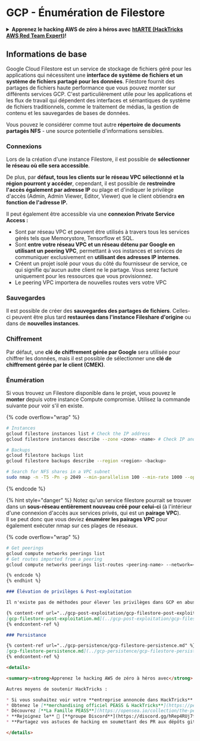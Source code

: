 # GCP - Énumération de Filestore

<details>

<summary><strong>Apprenez le hacking AWS de zéro à héros avec</strong> <a href="https://training.hacktricks.xyz/courses/arte"><strong>htARTE (HackTricks AWS Red Team Expert)</strong></a><strong>!</strong></summary>

Autres moyens de soutenir HackTricks :

* Si vous souhaitez voir votre **entreprise annoncée dans HackTricks** ou **télécharger HackTricks en PDF**, consultez les [**PLANS D'ABONNEMENT**](https://github.com/sponsors/carlospolop)!
* Obtenez le [**merchandising officiel PEASS & HackTricks**](https://peass.creator-spring.com)
* Découvrez [**La Famille PEASS**](https://opensea.io/collection/the-peass-family), notre collection d'[**NFTs**](https://opensea.io/collection/the-peass-family) exclusifs
* **Rejoignez le** 💬 [**groupe Discord**](https://discord.gg/hRep4RUj7f) ou le [**groupe Telegram**](https://t.me/peass) ou **suivez-moi** sur **Twitter** 🐦 [**@carlospolopm**](https://twitter.com/carlospolopm)**.**
* **Partagez vos astuces de hacking en soumettant des PR aux dépôts github** [**HackTricks**](https://github.com/carlospolop/hacktricks) et [**HackTricks Cloud**](https://github.com/carlospolop/hacktricks-cloud).

</details>

## Informations de base

Google Cloud Filestore est un service de stockage de fichiers géré pour les applications qui nécessitent une **interface de système de fichiers et un système de fichiers partagé pour les données**. Filestore fournit des partages de fichiers haute performance que vous pouvez monter sur différents services GCP. C'est particulièrement utile pour les applications et les flux de travail qui dépendent des interfaces et sémantiques de système de fichiers traditionnels, comme le traitement de médias, la gestion de contenu et les sauvegardes de bases de données.

Vous pouvez le considérer comme tout autre **répertoire de documents partagés NFS** - une source potentielle d'informations sensibles.

### Connexions

Lors de la création d'une instance Filestore, il est possible de **sélectionner le réseau où elle sera accessible**.

De plus, par **défaut, tous les clients sur le réseau VPC sélectionné et la région pourront y accéder**, cependant, il est possible de **restreindre l'accès également par adresse IP** ou plage et d'indiquer le privilège d'accès (Admin, Admin Viewer, Editor, Viewer) que le client obtiendra **en fonction de l'adresse IP.**

Il peut également être accessible via une **connexion Private Service Access :**

* Sont par réseau VPC et peuvent être utilisés à travers tous les services gérés tels que Memorystore, Tensorflow et SQL.
* Sont **entre votre réseau VPC et un réseau détenu par Google en utilisant un peering VPC**, permettant à vos instances et services de communiquer exclusivement en **utilisant des adresses IP internes**.
* Créent un projet isolé pour vous du côté du fournisseur de service, ce qui signifie qu'aucun autre client ne le partage. Vous serez facturé uniquement pour les ressources que vous provisionnez.
* Le peering VPC importera de nouvelles routes vers votre VPC

### Sauvegardes

Il est possible de créer des **sauvegardes des partages de fichiers**. Celles-ci peuvent être plus tard **restaurées dans l'instance Fileshare d'origine** ou dans de **nouvelles instances**.

### Chiffrement

Par défaut, une **clé de chiffrement gérée par Google** sera utilisée pour chiffrer les données, mais il est possible de sélectionner une **clé de chiffrement gérée par le client (CMEK)**.

### Énumération

Si vous trouvez un Filestore disponible dans le projet, vous pouvez le **monter** depuis votre instance Compute compromise. Utilisez la commande suivante pour voir s'il en existe.

{% code overflow="wrap" %}
```bash
# Instances
gcloud filestore instances list # Check the IP address
gcloud filestore instances describe --zone <zone> <name> # Check IP and access restrictions

# Backups
gcloud filestore backups list
gcloud filestore backups describe --region <region> <backup>

# Search for NFS shares in a VPC subnet
sudo nmap -n -T5 -Pn -p 2049 --min-parallelism 100 --min-rate 1000 --open 10.99.160.2/20
```
{% endcode %}

{% hint style="danger" %}
Notez qu'un service filestore pourrait se trouver dans un **sous-réseau entièrement nouveau créé pour celui-ci** (à l'intérieur d'une connexion d'accès aux services privés, qui est un **pairage VPC**).\
Il se peut donc que vous deviez **énumérer les pairages VPC** pour également exécuter nmap sur ces plages de réseaux.

{% code overflow="wrap" %}
```bash
# Get peerings
gcloud compute networks peerings list
# Get routes imported from a peering
gcloud compute networks peerings list-routes <peering-name> --network=<network-name> --region=<region> --direction=INCOMING
```
```markdown
{% endcode %}
{% endhint %}

### Élévation de privilèges & Post-exploitation

Il n'existe pas de méthodes pour élever les privilèges dans GCP en abusant directement de ce service, mais en utilisant certaines astuces de **Post-exploitation, il est possible d'accéder aux données** et peut-être trouverez-vous des identifiants pour élever les privilèges :

{% content-ref url="../gcp-post-exploitation/gcp-filestore-post-exploitation.md" %}
[gcp-filestore-post-exploitation.md](../gcp-post-exploitation/gcp-filestore-post-exploitation.md)
{% endcontent-ref %}

### Persistance

{% content-ref url="../gcp-persistence/gcp-filestore-persistence.md" %}
[gcp-filestore-persistence.md](../gcp-persistence/gcp-filestore-persistence.md)
{% endcontent-ref %}

<details>

<summary><strong>Apprenez le hacking AWS de zéro à héros avec</strong> <a href="https://training.hacktricks.xyz/courses/arte"><strong>htARTE (HackTricks AWS Red Team Expert)</strong></a><strong>!</strong></summary>

Autres moyens de soutenir HackTricks :

* Si vous souhaitez voir votre **entreprise annoncée dans HackTricks** ou **télécharger HackTricks en PDF**, consultez les [**PLANS D'ABONNEMENT**](https://github.com/sponsors/carlospolop)!
* Obtenez le [**merchandising officiel PEASS & HackTricks**](https://peass.creator-spring.com)
* Découvrez [**La Famille PEASS**](https://opensea.io/collection/the-peass-family), notre collection d'[**NFTs**](https://opensea.io/collection/the-peass-family) exclusifs
* **Rejoignez le** 💬 [**groupe Discord**](https://discord.gg/hRep4RUj7f) ou le [**groupe Telegram**](https://t.me/peass) ou **suivez-moi** sur **Twitter** 🐦 [**@carlospolopm**](https://twitter.com/carlospolopm)**.**
* **Partagez vos astuces de hacking en soumettant des PR aux dépôts github** [**HackTricks**](https://github.com/carlospolop/hacktricks) et [**HackTricks Cloud**](https://github.com/carlospolop/hacktricks-cloud).

</details>
```
